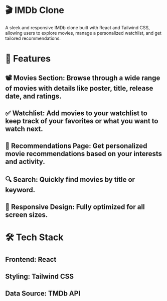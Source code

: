 # 🎬 IMDb Clone
A sleek and responsive IMDb clone built with React and Tailwind CSS, allowing users to explore movies, manage a personalized watchlist, and get tailored recommendations.

# 🚀 Features
## 📽️ Movies Section: Browse through a wide range of movies with details like poster, title, release date, and ratings.

## ✅ Watchlist: Add movies to your watchlist to keep track of your favorites or what you want to watch next.

## 🎯 Recommendations Page: Get personalized movie recommendations based on your interests and activity.

## 🔍 Search: Quickly find movies by title or keyword.

## 📱 Responsive Design: Fully optimized for all screen sizes.

# 🛠️ Tech Stack
## Frontend: React

## Styling: Tailwind CSS

## Data Source: TMDb API
